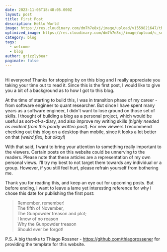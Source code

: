 ```yaml
---
date: 2023-11-05T18:48:05.000Z
layout: post
title: First Post
description: Hello World
image: https://res.cloudinary.com/dm7h7e8xj/image/upload/v1559821647/theme6_qeeojf.jpg
optimized_image: https://res.cloudinary.com/dm7h7e8xj/image/upload/c_scale,w_380/v1559821647/theme6_qeeojf.jpg
category: blog
tags:
  - welcome
  - blog
author: grizzlybear
paginate: false
---
```

\
Hi everyone! Thanks for stopping by on this blog and I really appreciate you taking your time out to read it. 
Since this is the first post, I would like to give you a bit of a background as to how I got to this blog.

At the time of starting to build this, I was in transition phase of my career - from software engineer to quant researcher. 
But since I have spent many years as a software engineer, I didn't want to lose ground on those set of skills. 
I thought of building a blog as a personal project, which would be useful as sort-of-a-diary, and also improve my writing skills (*highly needed as evident from this poorly written post*).
For new viewers I recommend checking out this blog on a desktop than mobile, since it looks a lot better on that (*weird flex, but okay!*)

With that said, I want to bring your attention to something really important to the viewers. 
Certain posts on this website could be unnerving to the readers. 
Please note that these articles are a representation of my own personal views. 
I'll try my best to not target them towards any individual or a group. 
However, if you still feel hurt, please refrain yourself from bothering me.

Thank you for reading this, and keep an eye out for upcoming posts. But before ending, I want to leave a lame yet interesting reference for why I chose this date for publishing the first post: 

> Remember, remember!\
> The fifth of November,\
> The Gunpowder treason and plot;\
> I know of no reason\
> Why the Gunpowder treason\
> Should ever be forgot!

P.S. A big thanks to Thiago Rossner - <https://github.com/thiagorossener> for providing the template for this website.
